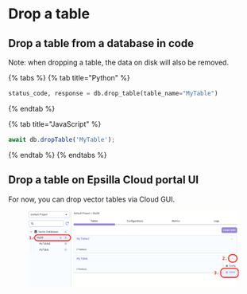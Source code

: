 # Drop a table

## Drop a table from a database in code&#x20;

Note: when dropping a table, the data on disk will also be removed.

{% tabs %}
{% tab title="Python" %}
```python
status_code, response = db.drop_table(table_name="MyTable")
```
{% endtab %}

{% tab title="JavaScript" %}
```javascript
await db.dropTable('MyTable');
```
{% endtab %}
{% endtabs %}

## Drop a table on Epsilla Cloud portal UI

For now, you can drop vector tables via Cloud GUI.

<figure><img src="../.gitbook/assets/Screenshot 2023-11-22 at 12.27.54 AM (1).png" alt=""><figcaption></figcaption></figure>
